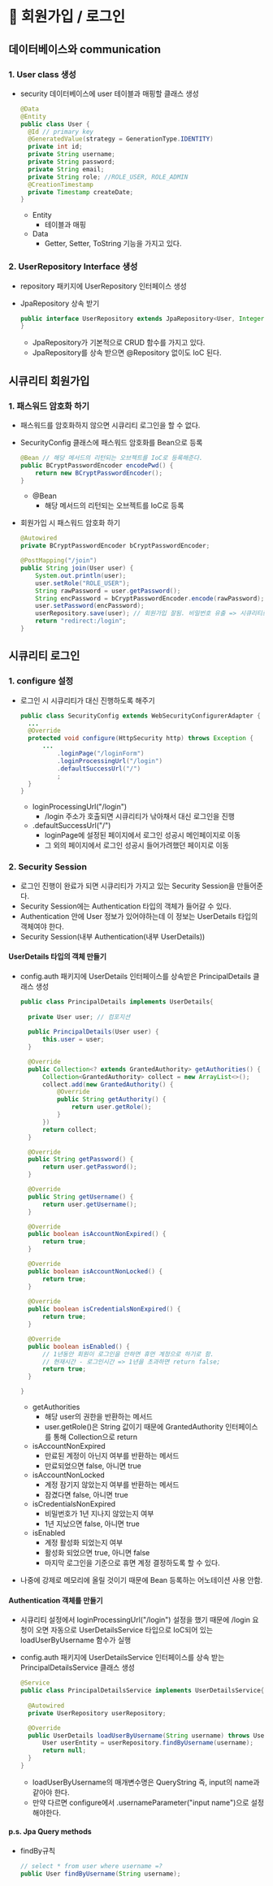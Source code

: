 # :pencil: 회원가입 / 로그인

## 데이터베이스와 communication

### 1. User class 생성

- security 데이터베이스에 user 테이블과 매핑할 클래스 생성

  ```java
  @Data
  @Entity
  public class User {
  	@Id // primary key
  	@GeneratedValue(strategy = GenerationType.IDENTITY)
  	private int id;
  	private String username;
  	private String password;
  	private String email;
  	private String role; //ROLE_USER, ROLE_ADMIN
  	@CreationTimestamp
  	private Timestamp createDate;
  }
  ```

  - Entity
    - 테이블과 매핑
  - Data
    - Getter, Setter, ToString 기능을 가지고 있다.



### 2. UserRepository Interface 생성

- repository 패키지에 UserRepository 인터페이스 생성

- JpaRepository 상속 받기

  ```java
  public interface UserRepository extends JpaRepository<User, Integer>{
  }
  ```

  - JpaRepository가 기본적으로 CRUD 함수를 가지고 있다.
  - JpaRepository를 상속 받으면 @Repository 없이도 IoC 된다.





## 시큐리티 회원가입

### 1. 패스워드 암호화 하기

- 패스워드를 암호화하지 않으면 시큐리티 로그인을 할 수 없다.

- SecurityConfig 클래스에 패스워드 암호화를 Bean으로 등록

  ```java
  @Bean // 해당 메서드의 리턴되는 오브젝트를 IoC로 등록해준다.
  public BCryptPasswordEncoder encodePwd() {
      return new BCryptPasswordEncoder();
  }
  ```

  - @Bean
    - 해당 메서드의 리턴되는 오브젝트를 IoC로 등록

- 회원가입 시 패스워드 암호화 하기

  ```java
  @Autowired
  private BCryptPasswordEncoder bCryptPasswordEncoder;
  
  @PostMapping("/join")
  public String join(User user) {
      System.out.println(user);
      user.setRole("ROLE_USER");
      String rawPassword = user.getPassword();
      String encPassword = bCryptPasswordEncoder.encode(rawPassword);
      user.setPassword(encPassword);
      userRepository.save(user); // 회원가입 잘됨. 비밀번호 유출 => 시큐리티로 로그인 할 수 없음.
      return "redirect:/login";
  }
  ```

  



## 시큐리티 로그인

### 1. configure 설정

- 로그인 시 시큐리티가 대신 진행하도록 해주기

  ```java
  public class SecurityConfig extends WebSecurityConfigurerAdapter {
  	...
  	@Override
  	protected void configure(HttpSecurity http) throws Exception {
  		...
  			.loginPage("/loginForm")
  			.loginProcessingUrl("/login")
  			.defaultSuccessUrl("/")
  			;
  	}
  }
  ```

  - loginProcessingUrl("/login")
    - /login 주소가 호출되면 시큐리티가 낚아채서 대신 로그인을 진행
  - .defaultSuccessUrl("/")
    - loginPage에 설정된 페이지에서 로그인 성공시 메인페이지로 이동
    - 그 외의 페이지에서 로그인 성공시 들어가려했던 페이지로 이동



### 2. Security Session

- 로그인 진행이 완료가 되면 시큐리티가 가지고 있는 Security Session을 만들어준다.
- Security Session에는 Authentication 타입의 객체가 들어갈 수 있다.
- Authentication 안에 User 정보가 있어야하는데 이 정보는 UserDetails 타입의 객체여야 한다.
- Security Session(내부 Authentication(내부 UserDetails))



#### UserDetails 타입의 객체 만들기

- config.auth 패키지에 UserDetails 인터페이스를 상속받은 PrincipalDetails 클래스 생성

  ```java
  public class PrincipalDetails implements UserDetails{
      
  	private User user; // 컴포지션
  	
  	public PrincipalDetails(User user) {
  		this.user = user;
  	}
  
  	@Override
  	public Collection<? extends GrantedAuthority> getAuthorities() {
  		Collection<GrantedAuthority> collect = new ArrayList<>();
  		collect.add(new GrantedAuthority() {
  			@Override
  			public String getAuthority() {
  				return user.getRole();
  			}
  		})
  		return collect;
  	}
  
  	@Override
  	public String getPassword() {
  		return user.getPassword();
  	}
  
  	@Override
  	public String getUsername() {
  		return user.getUsername();
  	}
  
  	@Override
  	public boolean isAccountNonExpired() {
  		return true;
  	}
  
  	@Override
  	public boolean isAccountNonLocked() {
  		return true;
  	}
      
  	@Override
  	public boolean isCredentialsNonExpired() {
  		return true;
  	}
  
  	@Override
  	public boolean isEnabled() {
  		// 1년동안 회원이 로그인을 안하면 휴먼 계정으로 하기로 함.
  		// 현재시간 - 로그인시간 => 1년을 초과하면 return false;
  		return true;
  	}
  
  }
  ```

  - getAuthorities
    - 해당 user의 권한을 반환하는 메서드
    - user.getRole()은 String 값이기 때문에 GrantedAuthority 인터페이스를 통해 Collection으로 return
  - isAccountNonExpired
    - 만료된 계정이 아닌지 여부를 반환하는 메서드
    - 만료되었으면 false, 아니면 true
  - isAccountNonLocked
    - 계정 잠기지 않았는지 여부를 반환하는 메서드
    - 잠겼다면 false, 아니면 true
  - isCredentialsNonExpired
    - 비밀번호가 1년 지나지 않았는지 여부
    - 1년 지났으면 false, 아니면 true
  - isEnabled
    - 계정 활성화 되었는지 여부
    - 활성화 되었으면 true, 아니면 false
    - 마지막 로그인을 기준으로 휴면 계정 결정하도록 할 수 있다.

- 나중에 강제로 메모리에 올릴 것이기 때문에 Bean 등록하는 어노테이션 사용 안함.



#### Authentication 객체를 만들기 

- 시큐리티 설정에서 loginProcessingUrl("/login") 설정을 했기 때문에 /login 요청이 오면 자동으로 UserDetailsService 타입으로 IoC되어 있는 loadUserByUsername 함수가 실행

- config.auth 패키지에 UserDetailsService 인터페이스를 상속 받는 PrincipalDetailsService 클래스 생성

  ```java
  @Service
  public class PrincipalDetailsService implements UserDetailsService{
  	
  	@Autowired
  	private UserRepository userRepository;
  
  	@Override
  	public UserDetails loadUserByUsername(String username) throws UsernameNotFoundException {
  		User userEntity = userRepository.findByUsername(username);
  		return null;
  	}
  }
  ```

  - loadUserByUsername의 매개변수명은 QueryString 즉, input의 name과 같아야 한다.
  - 만약 다르면 configure에서 .usernameParameter("input name")으로 설정해야한다. 



#### p.s. Jpa Query methods

- findBy규칙

  ```java
  // select * from user where username =?
  public User findByUsername(String username);
  ```

  

